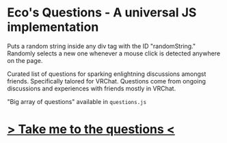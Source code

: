 # Eco's Questions - A universal JS implementation

Puts a random string inside any div tag with the ID "randomString."
Randomly selects a new one whenever a mouse click is detected anywhere on the page.

Curated list of questions for sparking enlightning discussions amongst friends. Specifically talored for VRChat.
Questions come from ongoing discussions and experiences with friends mostly in VRChat.

"Big array of questions" available in ``questions.js``

# [> Take me to the questions <](https://github.com/Physics-Dude/Eco-s-Questions/blob/main/questions.js)


